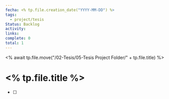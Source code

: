 ```yaml
---
fecha: <% tp.file.creation_date("YYYY-MM-DD") %>
tags:
  - project/tesis
Status: Backlog
activity: 
links: 
complete: 0
total: 1
---
```

<% await tp.file.move("/02-Tesis/05-Tesis Project Folder/" + tp.file.title) %>
# <% tp.file.title %>
- [ ] 